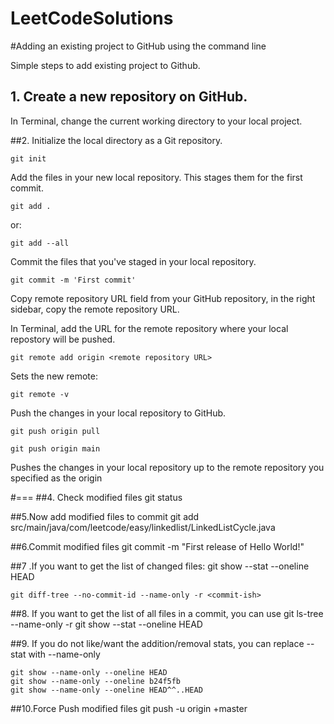 # LeetCodeSolutions
#Adding an existing project to GitHub using the command line

Simple steps to add existing project to Github.

## 1. Create a new repository on GitHub.
In Terminal, change the current working directory to your local project.

##2. Initialize the local directory as a Git repository.

	git init

Add the files in your new local repository. This stages them for the first commit.

	git add .

or:

	git add --all

Commit the files that you've staged in your local repository.

	git commit -m 'First commit'


Copy remote repository URL field from your GitHub repository, in the right sidebar, copy the remote repository URL.

In Terminal, add the URL for the remote repository where your local repostory will be pushed.

	git remote add origin <remote repository URL>

Sets the new remote:

	git remote -v

Push the changes in your local repository to GitHub.

	git push origin pull

    git push origin main

Pushes the changes in your local repository up to the remote repository you specified as the origin

#===
##4. Check modified files
 	git status

##5.Now add modified files to commit
 	git add src/main/java/com/leetcode/easy/linkedlist/LinkedListCycle.java

##6.Commit modified files 
 	 git commit -m "First release of Hello World!"

##7 .If you want to get the list of changed files:
    git show --stat --oneline HEAD 

    git diff-tree --no-commit-id --name-only -r <commit-ish>

##8. If you want to get the list of all files in a commit, you can use
    git ls-tree --name-only -r <commit-ish>
    git show --stat --oneline HEAD

##9. If you do not like/want the addition/removal stats, you can replace --stat with --name-only

    git show --name-only --oneline HEAD
    git show --name-only --oneline b24f5fb
    git show --name-only --oneline HEAD^^..HEAD

##10.Force Push modified files
    git push -u origin +master




